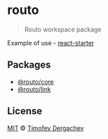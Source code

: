 # routo

> Routo workspace package

Example of use - [react-starter](https://github.com/exeto/react-starter)

## Packages

- [@routo/core](packages/core)
- [@routo/link](packages/link)

## License

[MIT](LICENSE.md) © [Timofey Dergachev](https://exeto.me/)
